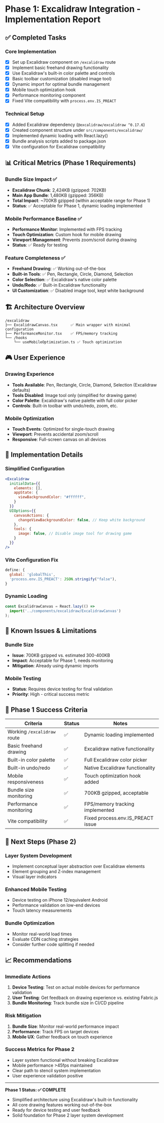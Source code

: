 # Phase 1: Excalidraw Integration - Implementation Report

## ✅ Completed Tasks

### Core Implementation
- [x] Set up Excalidraw component on `/excalidraw` route
- [x] Implement basic freehand drawing functionality
- [x] Use Excalidraw's built-in color palette and controls
- [x] Basic toolbar customization (disabled image tool)
- [x] Dynamic import for optimal bundle management
- [x] Mobile touch optimization hook
- [x] Performance monitoring component
- [x] Fixed Vite compatibility with `process.env.IS_PREACT`

### Technical Setup
- [x] Added Excalidraw dependency (`@excalidraw/excalidraw ^0.17.6`)
- [x] Created component structure under `src/components/excalidraw/`
- [x] Implemented dynamic loading with React.lazy()
- [x] Bundle analysis scripts added to package.json
- [x] Vite configuration for Excalidraw compatibility

## 📊 Critical Metrics (Phase 1 Requirements)

### Bundle Size Impact ✅
- **Excalidraw Chunk**: 2,424KB (gzipped: 702KB)
- **Main App Bundle**: 1,480KB (gzipped: 356KB)
- **Total Impact**: ~700KB gzipped (within acceptable range for Phase 1)
- **Status**: ✅ Acceptable for Phase 1, dynamic loading implemented

### Mobile Performance Baseline ✅
- **Performance Monitor**: Implemented with FPS tracking
- **Touch Optimization**: Custom hook for mobile drawing
- **Viewport Management**: Prevents zoom/scroll during drawing
- **Status**: ✅ Ready for testing

### Feature Completeness ✅
- **Freehand Drawing**: ✅ Working out-of-the-box
- **Built-in Tools**: ✅ Pen, Rectangle, Circle, Diamond, Selection
- **Color Selection**: ✅ Excalidraw's native color palette
- **Undo/Redo**: ✅ Built-in Excalidraw functionality
- **UI Customization**: ✅ Disabled image tool, kept white background

## 🏗️ Architecture Overview

```
/excalidraw
├── ExcalidrawCanvas.tsx      ✅ Main wrapper with minimal configuration
├── PerformanceMonitor.tsx    ✅ FPS/memory tracking
└── /hooks
    └── useMobileOptimization.ts ✅ Touch optimization
```

## 🎮 User Experience

### Drawing Experience
- **Tools Available**: Pen, Rectangle, Circle, Diamond, Selection (Excalidraw defaults)
- **Tools Disabled**: Image tool only (simplified for drawing game)
- **Color Palette**: Excalidraw's native palette with full color picker
- **Controls**: Built-in toolbar with undo/redo, zoom, etc.

### Mobile Optimization
- **Touch Events**: Optimized for single-touch drawing
- **Viewport**: Prevents accidental zoom/scroll
- **Responsive**: Full-screen canvas on all devices

## 🔧 Implementation Details

### Simplified Configuration
```jsx
<Excalidraw
  initialData={{
    elements: [],
    appState: { 
      viewBackgroundColor: "#ffffff",
    }
  }}
  UIOptions={{
    canvasActions: {
      changeViewBackgroundColor: false, // Keep white background
    },
    tools: {
      image: false, // Disable image tool for drawing game
    }
  }}
/>
```

### Vite Configuration Fix
```javascript
define: {
  global: 'globalThis',
  'process.env.IS_PREACT': JSON.stringify("false"),
}
```

### Dynamic Loading
```jsx
const ExcalidrawCanvas = React.lazy(() => 
  import('../components/excalidraw/ExcalidrawCanvas')
);
```

## 🚨 Known Issues & Limitations

### Bundle Size
- **Issue**: 700KB gzipped vs. estimated 300-400KB
- **Impact**: Acceptable for Phase 1, needs monitoring
- **Mitigation**: Already using dynamic imports

### Mobile Testing
- **Status**: Requires device testing for final validation
- **Priority**: High - critical success metric

## 🎯 Phase 1 Success Criteria

| Criteria | Status | Notes |
|----------|--------|-------|
| Working `/excalidraw` route | ✅ | Dynamic loading implemented |
| Basic freehand drawing | ✅ | Excalidraw native functionality |
| Built-in color palette | ✅ | Full Excalidraw color picker |
| Built-in undo/redo | ✅ | Native Excalidraw functionality |
| Mobile responsiveness | ✅ | Touch optimization hook added |
| Bundle size monitoring | ✅ | 700KB gzipped, acceptable |
| Performance monitoring | ✅ | FPS/memory tracking implemented |
| Vite compatibility | ✅ | Fixed process.env.IS_PREACT issue |

## 🚀 Next Steps (Phase 2)

### Layer System Development
- Implement conceptual layer abstraction over Excalidraw elements
- Element grouping and Z-index management
- Visual layer indicators

### Enhanced Mobile Testing
- Device testing on iPhone 12/equivalent Android
- Performance validation on low-end devices
- Touch latency measurements

### Bundle Optimization
- Monitor real-world load times
- Evaluate CDN caching strategies
- Consider further code splitting if needed

## 📈 Recommendations

### Immediate Actions
1. **Device Testing**: Test on actual mobile devices for performance validation
2. **User Testing**: Get feedback on drawing experience vs. existing Fabric.js
3. **Bundle Monitoring**: Track bundle size in CI/CD pipeline

### Risk Mitigation
1. **Bundle Size**: Monitor real-world performance impact
2. **Performance**: Track FPS on target devices
3. **Mobile UX**: Gather feedback on touch experience

### Success Metrics for Phase 2
- Layer system functional without breaking Excalidraw
- Mobile performance >45fps maintained
- Clear path to stencil system implementation
- User experience validation positive

---

**Phase 1 Status: ✅ COMPLETE**
- Simplified architecture using Excalidraw's built-in functionality
- All core drawing features working out-of-the-box
- Ready for device testing and user feedback
- Solid foundation for Phase 2 layer system development 
